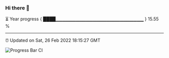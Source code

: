### Hi there 👋

⏳ Year progress { ████▁▁▁▁▁▁▁▁▁▁▁▁▁▁▁▁▁▁▁▁▁▁▁▁▁▁ } 15.55 %

---

⏰ Updated on Sat, 26 Feb 2022 18:15:27 GMT

![Progress Bar CI](https://github.com/liununu/liununu/workflows/Progress%20Bar%20CI/badge.svg)

